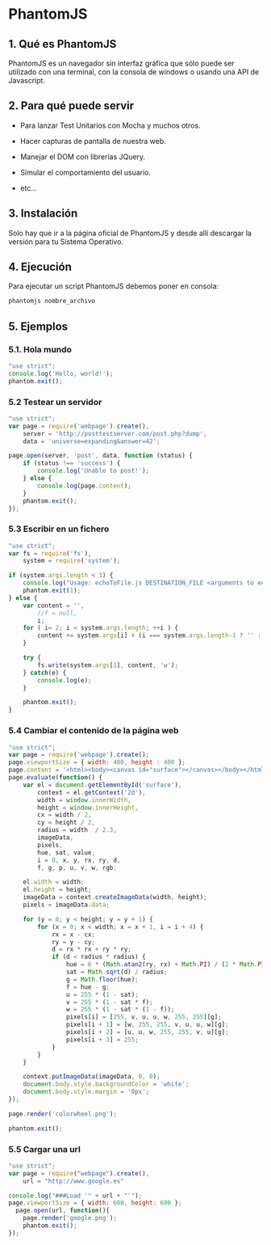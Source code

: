 # PhantomJS

## 1. Qué es PhantomJS

PhantomJS es un navegador sin interfaz gráfica que sólo puede ser utilizado con una terminal, con la consola de windows o usando una API de Javascript.

## 2. Para qué puede servir

* Para lanzar Test Unitarios con Mocha y muchos otros.

* Hacer capturas de pantalla de nuestra web.

* Manejar el DOM con librerías JQuery.

* Simular el comportamiento del usuario.

* etc...

## 3. Instalación

  Solo hay que ir a la página oficial de PhantomJS y desde allí descargar la versión para tu Sistema Operativo.

## 4. Ejecución

  Para ejecutar un script PhantomJS debemos poner en consola:

  ```bash
  phantomjs nombre_archivo
  ```

## 5. Ejemplos

### 5.1. Hola mundo

```javascript
"use strict";
console.log('Hello, world!');
phantom.exit();
```

### 5.2 Testear un servidor

```javascript
"use strict";
var page = require('webpage').create(),
    server = 'http://posttestserver.com/post.php?dump',
    data = 'universe=expanding&answer=42';

page.open(server, 'post', data, function (status) {
    if (status !== 'success') {
        console.log('Unable to post!');
    } else {
        console.log(page.content);
    }
    phantom.exit();
});
```

### 5.3 Escribir en un fichero

```javascript
"use strict";
var fs = require('fs'),
    system = require('system');

if (system.args.length < 3) {
    console.log("Usage: echoToFile.js DESTINATION_FILE <arguments to echo...>");
    phantom.exit(1);
} else {
    var content = '',
        //f = null,
        i;
    for ( i= 2; i < system.args.length; ++i ) {
        content += system.args[i] + (i === system.args.length-1 ? '' : ' ');
    }

    try {
        fs.write(system.args[1], content, 'w');
    } catch(e) {
        console.log(e);
    }

    phantom.exit();
}

```

### 5.4 Cambiar el contenido de la página web

```javascript
"use strict";
var page = require('webpage').create();
page.viewportSize = { width: 400, height : 400 };
page.content = '<html><body><canvas id="surface"></canvas></body></html>';
page.evaluate(function() {
    var el = document.getElementById('surface'),
        context = el.getContext('2d'),
        width = window.innerWidth,
        height = window.innerHeight,
        cx = width / 2,
        cy = height / 2,
        radius = width  / 2.3,
        imageData,
        pixels,
        hue, sat, value,
        i = 0, x, y, rx, ry, d,
        f, g, p, u, v, w, rgb;

    el.width = width;
    el.height = height;
    imageData = context.createImageData(width, height);
    pixels = imageData.data;

    for (y = 0; y < height; y = y + 1) {
        for (x = 0; x < width; x = x + 1, i = i + 4) {
            rx = x - cx;
            ry = y - cy;
            d = rx * rx + ry * ry;
            if (d < radius * radius) {
                hue = 6 * (Math.atan2(ry, rx) + Math.PI) / (2 * Math.PI);
                sat = Math.sqrt(d) / radius;
                g = Math.floor(hue);
                f = hue - g;
                u = 255 * (1 - sat);
                v = 255 * (1 - sat * f);
                w = 255 * (1 - sat * (1 - f));
                pixels[i] = [255, v, u, u, w, 255, 255][g];
                pixels[i + 1] = [w, 255, 255, v, u, u, w][g];
                pixels[i + 2] = [u, u, w, 255, 255, v, u][g];
                pixels[i + 3] = 255;
            }
        }
    }

    context.putImageData(imageData, 0, 0);
    document.body.style.backgroundColor = 'white';
    document.body.style.margin = '0px';
});

page.render('colorwheel.png');

phantom.exit();

```

### 5.5 Cargar una url

```javascript
"use strict";
var page = require("webpage").create(),
    url = "http://www.google.es"

console.log("###Load '" + url + "'");
page.viewportSize = { width: 600, height: 600 };
  page.open(url, function(){
    page.render('google.png');
    phantom.exit();
});
```
